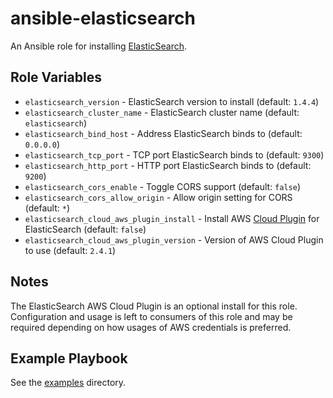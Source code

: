# ansible-elasticsearch

An Ansible role for installing [ElasticSearch](http://www.elasticsearch.org/).

## Role Variables

- `elasticsearch_version` - ElasticSearch version to install (default: `1.4.4`)
- `elasticsearch_cluster_name` - ElasticSearch cluster name (default: `elasticsearch`)
- `elasticsearch_bind_host` - Address ElasticSearch binds to (default: `0.0.0.0`)
- `elasticsearch_tcp_port` - TCP port ElasticSearch binds to (default: `9300`)
- `elasticsearch_http_port` - HTTP port ElasticSearch binds to (default: `9200`)
- `elasticsearch_cors_enable` - Toggle CORS support (default: `false`)
- `elasticsearch_cors_allow_origin` - Allow origin setting for CORS (default: `*`)
- `elasticsearch_cloud_aws_plugin_install` - Install AWS [Cloud Plugin](https://github.com/elastic/elasticsearch-cloud-aws) for ElasticSearch (default: `false`)
- `elasticsearch_cloud_aws_plugin_version` - Version of AWS Cloud Plugin to use (default: `2.4.1`)

## Notes
The ElasticSearch AWS Cloud Plugin is an optional install for this role. Configuration and usage is left to consumers of this role and may be required depending on how usages of AWS credentials is preferred.

## Example Playbook

See the [examples](./examples/) directory.
